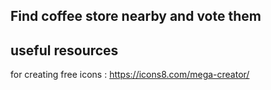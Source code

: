 ## Find coffee store nearby and vote them 









## useful resources

for creating free icons : https://icons8.com/mega-creator/


